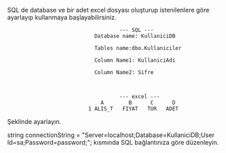 SQL de database ve bir adet excel dosyası oluşturup istenilenlere göre ayarlayıp kullanmaya başlayabilirsiniz.

                                        --- SQL ---
                                Database name: KullaniciDB

                                Tables name:dbo.Kullaniciler

                                Column Name1: KullaniciAdi

                                Column Name2: Sifre



                                        --- excel ---
                                  A        B      C      D
                              1 ALIS_T   FIYAT   TUR   ADET


Şeklinde ayarlayın.

string connectionString = "Server=localhost;Database=KullaniciDB;User Id=sa;Password=password;";
kısmında SQL bağlantınıza göre düzenleyin.
